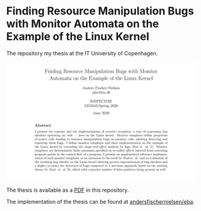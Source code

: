 # Finding Resource Manipulation Bugs with Monitor Automata on the Example of the Linux Kernel

The repository my thesis at the IT University of Copenhagen.

![Frontpage](front.png "Frontpage")

The thesis is available as a [PDF](report.pdf) in this repository. 

The implementation of the thesis can be found at [andersfischernielsen/eba](https://github.com/andersfischernielsen/eba).
